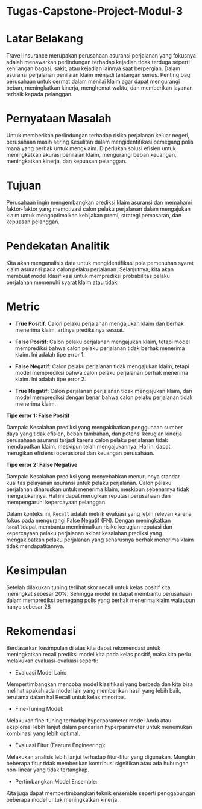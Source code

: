 # Tugas-Capstone-Project-Modul-3

# Latar Belakang

Travel Insurance merupakan perusahaan asuransi perjalanan yang fokusnya adalah menawarkan perlindungan terhadap kejadian tidak terduga seperti kehilangan bagasi, sakit, atau kejadian lainnya saat berpergian. Dalam asuransi perjalanan penilaian klaim menjadi tantangan serius. Penting bagi perusahaan untuk cermat dalam menilai klaim agar dapat mengurangi beban, meningkatkan kinerja, menghemat waktu, dan memberikan layanan terbaik kepada pelanggan. 

# Pernyataan Masalah

Untuk memberikan perlindungan terhadap risiko perjalanan keluar negeri, perusahaan masih sering Kesulitan dalam mengidentifikasi pemegang polis mana yang berhak untuk mengklaim. Diperlukan solusi efisien untuk meningkatkan akurasi penilaian klaim, mengurangi beban keuangan, meningkatkan kinerja, dan kepuasan pelanggan.

# Tujuan

Perusahaan ingin mengembangkan prediksi klaim asuransi dan memahami faktor-faktor yang memotivasi calon pelaku perjalanan dalam mengajukan klaim untuk mengoptimalkan kebijakan premi, strategi pemasaran, dan kepuasan pelanggan.

# Pendekatan Analitik

Kita akan menganalisis data untuk mengidentifikasi pola pemenuhan syarat klaim asuransi pada calon pelaku perjalanan. Selanjutnya, kita akan membuat model klasifikasi untuk memprediksi probabilitas pelaku perjalanan memenuhi syarat klaim atau tidak.

# Metric

- **True Positif**: Calon pelaku perjalanan mengajukan klaim dan berhak menerima klaim, artinya prediksinya sesuai.

- **False Positif**: Calon pelaku perjalanan mengajukan klaim, tetapi model memprediksi bahwa calon pelaku perjalanan tidak berhak menerima klaim. Ini adalah tipe error 1.

- **False Negatif**: Calon pelaku perjalanan tidak mengajukan klaim, tetapi model memprediksi bahwa calon pelaku perjalanan berhak menerima klaim. Ini adalah tipe error 2.

- **True Negatif**: Calon perjalanan perjalanan tidak mengajukan klaim, dan model memprediksi dengan benar bahwa calon pelaku perjalanan tidak menerima klaim.


**Tipe error 1: False Positif**

Dampak: Kesalahan prediksi yang mengakibatkan penggunaan sumber daya yang tidak efisien, beban tambahan, dan potensi kerugian kinerja perusahaan asuransi terjadi karena calon pelaku perjalanan tidak mendapatkan klaim, meskipun telah mengajukannya. Hal ini dapat merugikan efisiensi operasional dan keuangan perusahaan.

**Tipe error 2: False Negative**

Dampak: Kesalahan prediksi yang menyebabkan menurunnya standar kualitas pelayanan asuransi untuk pelaku perjalanan. Calon pelaku perjalanan diharuskan untuk menerima klaim, meskipun sebenarnya tidak mengajukannya. Hal ini dapat merugikan reputasi perusahaan dan mempengaruhi kepercayaan pelanggan.


Dalam konteks ini, `Recall` adalah metrik evaluasi yang lebih relevan karena fokus pada mengurangi False Negatif (FN). Dengan meningkatkan `Recall`dapat membantu meminimalkan risiko kerugian reputasi dan kepercayaan pelaku perjalanan akibat kesalahan prediksi yang mengakibatkan pelaku perjalanan yang seharusnya berhak menerima klaim tidak mendapatkannya.

# Kesimpulan

Setelah dilakukan tuning terlihat skor recall untuk kelas positif kita meningkat sebesar 20%. Sehingga model ini  dapat membantu perusahaan dalam memprediksi pemegang polis yang berhak menerima klaim walaupun hanya sebesar 28

# Rekomendasi

Berdasarkan kesimpulan di atas kita dapat rekomendasi untuk meningkatkan recall prediksi model kita pada kelas positif, maka kita perlu melakukan evaluasi-evaluasi seperti:

- Evaluasi Model Lain:

Mempertimbangkan mencoba model klasifikasi yang berbeda dan kita bisa melihat apakah ada model lain yang memberikan hasil yang lebih baik, terutama dalam hal Recall untuk kelas minoritas.

- Fine-Tuning Model:

Melakukan fine-tuning terhadap hyperparameter model Anda atau eksplorasi lebih lanjut dalam pencarian hyperparameter untuk menemukan kombinasi yang lebih optimal.

- Evaluasi Fitur (Feature Engineering):

Melakukan analisis lebih lanjut terhadap fitur-fitur yang digunakan. Mungkin beberapa fitur tidak memberikan kontribusi signifikan atau ada hubungan non-linear yang tidak tertangkap.

- Pertimbangkan Model Ensemble:

Kita juga dapat mempertimbangkan teknik ensemble seperti penggabungan beberapa model untuk meningkatkan kinerja.
